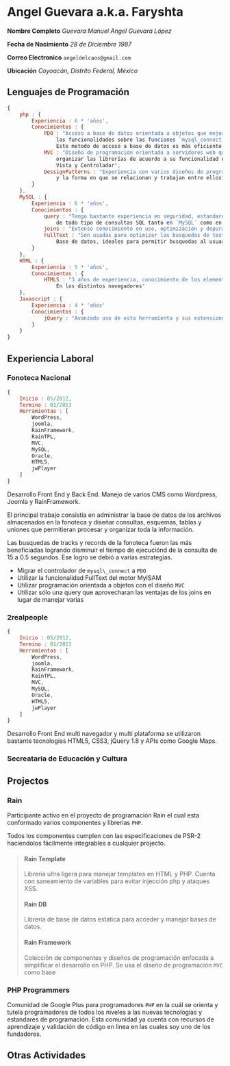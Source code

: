 # Angel Guevara a.k.a. Faryshta

**Nombre Completo** *Guevara Manuel Angel Guevara López*

**Fecha de Nacimiento** *28 de Diciembre 1987*

**Correo Electronico** `angeldelcaos@gmail.com`

**Ubicación** *Coyoacán, Distrito Federal, México*

## Lenguajes de Programación

```Javascript
{
	php : {
		Experiencia : 6 * 'años',
		Conocimientos : {
			PDO : "Acceso a base de datos orientada a objetos que mejora
				las funcionalidades sobre las funciones `mysql_connect` y derivados.
				Este metodo de acceso a base de datos es más eficiente y seguro",
			MVC : "Diseño de programación orientado a servidores web que ayuda a
				organizar las librerías de acuerdo a su funcionalidad en Modelo,
				Vista y Controlador",
			DessignPatterns : "Experiencia con varios diseños de programación
				y la forma en que se relacionan y trabajan entre ellos"  
		}
	},
	MySQL : {
		Experiencia : 6 * 'años',
		Conocimientos : {
			query : "Tengo bastante experiencia en seguridad, estandares y funcionamiento
				de todo tipo de consultas SQL tanto en `MySQL` como en otras bases de datos",
			joins : "Extenso conocimiento en uso, optimización y depuración de joins",
			FullText : "Son usadas para optimizar las busquedas de texto dentro de una
				Base de datos, ideales para permitir busquedas al usuario"
		}
	},
	HTML : {
		Experiencia : 5 * 'años',
		Conocimientos : {
			HTML5 : "3 años de experiencia, conocimiento de los elementos y su suporte
				En los distintos navegadores"
	},
	Javascript : {
		Experiencia : 4 * 'años'
		Conocimientos : {
			jQuery : "Avanzado uso de esta herramienta y sus extensiones más populares"	
		}
	}
}
```

## Experiencia Laboral

### Fonoteca Nacional

```Javascript
{
	Inicio : 05/2012,
	Termino : 01/2013
	Herramientas : [
		WordPress,
		joomla,
		RainFramework,
		RainTPL,
		MVC,
		MySQL,
		Oracle,
		HTML5,
		jwPlayer
	]	
}
```

Desarrollo Front End y Back End. Manejo de varios CMS como Wordpress, Joomla y RainFramework.

El principal trabajo consistia en administrar la base de datos de los archivos almacenados en la fonoteca y diseñar consultas, esquemas, tablas y uniones que permitieran procesar y organizar toda la información.

Las busquedas de tracks y records de la fonoteca fueron las más beneficiadas logrando disminuir el tiempo de ejecuciónd de la consulta de 15 a 0.5 segundos. Ese logro se debió a varias estrategías.

* Migrar el controlador de `mysql\_connect` a `PDO`
* Utilizar la funcionalidad FullText del motor MyISAM
* Utilizar programación orientada a objetos con el diseño `MVC`
* Utilizar sólo una query que aprovecharan las ventajas de los joins en lugar de manejar varias

### 2realpeople

```Javascript
{
	Inicio : 05/2012,
	Termino : 01/2013
	Herramientas : [
		WordPress,
		joomla,
		RainFramework,
		RainTPL,
		MVC,
		MySQL,
		Oracle,
		HTML5,
		jwPlayer
	]	
}
```

Desarrollo Front End multi navegador y multi plataforma se utilizaron bastante tecnologías HTML5, CSS3, jQuery 1.8 y APIs como Google Maps.

### Secreataria de Educación y Cultura



## Projectos

### Rain

Participante activo en el proyecto de programación Rain el cual esta conformado varios componentes y librerias `PHP`.

Todos los componentes cumplen con las especificaciones de PSR-2 haciendolos fácilmente integrables a cualquier projecto.

> #### Rain Template
> 
> Librería ultra ligera para manejar templates en HTML y PHP. Cuenta con saneamiento de variables para evitar injección php y ataques XSS.
> 
> #### Rain DB
> 
> Librería de base de datos estatica para acceder y manejar bases de datos.
> 
> #### Rain Framework
> 
> Colección de componentes y diseños de programación enfocada a simplificar el desarrollo en PHP. Se usa el diseño de programación `MVC` como base

### PHP Programmers

Comunidad de Google Plus para programadores `PHP` en la cuál se orienta y tutela programadores de todos los niveles a las nuevas tecnologías y estandares de programación. Esta comunidad ya cuenta con recursos de aprendizaje y validación de código en linea en las cuales soy uno de los fundadores.

## Otras Actividades
